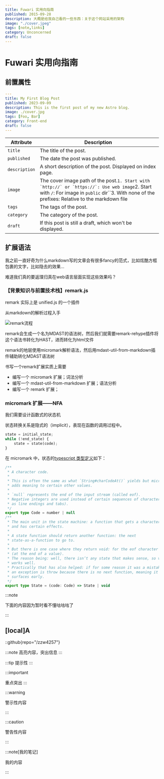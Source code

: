 ```yaml
---
title: Fuwari 实用向指南
published: 2015-09-28
description: 大概是给我自己看的一些东西：关于这个网站采用的架构
image: "./cover.jpeg"
tags: [note,links]
category: Unconcerned
draft: false
---
```

# Fuwari 实用向指南

## 前置属性

```yaml
---
title: My First Blog Post
published: 2023-09-09
description: This is the first post of my new Astro blog.
image: ./cover.jpg
tags: [Foo, Bar]
category: Front-end
draft: false
---
```

| Attribute       | Description                                                                                                                                                                                                                     |
| --------------- | ------------------------------------------------------------------------------------------------------------------------------------------------------------------------------------------------------------------------------- |
| `title`       | The title of the post.                                                                                                                                                                                                          |
| `published`   | The date the post was published.                                                                                                                                                                                                |
| `description` | A short description of the post. Displayed on index page.                                                                                                                                                                       |
| `image`       | The cover image path of the post.``1. Start with `http://` or `https://`: Use web image``2. Start with `/`: For image in `public` dir``3. With none of the prefixes: Relative to the markdown file |
| `tags`        | The tags of the post.                                                                                                                                                                                                           |
| `category`    | The category of the post.                                                                                                                                                                                                       |
| `draft`       | If this post is still a draft, which won't be displayed.                                                                                                                                                                        |

## 扩展语法

我之前一直好奇为什么markdown写的文章会有很多fancy的范式，比如炫酷方框包裹的文字，比如隐去的效果...

难道我们真的要返璞归真在web语言层面实现这些效果吗？

### 【背景知识与前置技术栈】remark.js

remark 实际上是 unified.js 的一个插件

从markdown的解析过程入手

![remark流程](/pic/remark-pro.png)

remark会生成一个名为MDAST的语法树，然后我们就需要remark-rehype插件将这个语法书转化为HAST，进而转化为html文件

remark的地层使用micromark解析语法，然后用mdast-util-from-markdown插件辅助转化MDAST语法树

书写一个remark扩展实质上需要

- 编写一个 micromark 扩展；词法分析
- 编写一个 mdast-util-from-markdown 扩展；语法分析
- 编写一个 remark 扩展；


### micromark 扩展——NFA

我们需要设计函数式的状态机

状态转换关系是隐式的（implicit），表现在函数的调用过程中。

```python
state = initial_state;
while (!end_state) {
    state = state(code);
}
```

在 micromark 中，状态的[typescript 类型定义](https://github.com/micromark/micromark/blob/4346e010d537b05f622e636d001bd25c1140f6a1/packages/micromark-util-types/index.d.ts#L353)如下：

```typescript
/**
 * A character code.
 *
 * This is often the same as what `String#charCodeAt()` yields but micromark
 * adds meaning to certain other values.
 *
 * `null` represents the end of the input stream (called eof).
 * Negative integers are used instead of certain sequences of characters (such
 * as line endings and tabs).
 */
export type Code = number | null
/**
 * The main unit in the state machine: a function that gets a character code
 * and has certain effects.
 *
 * A state function should return another function: the next
 * state-as-a-function to go to.
 *
 * But there is one case where they return void: for the eof character code
 * (at the end of a value).
 * The reason being: well, there isn’t any state that makes sense, so void
 * works well.
 * Practically that has also helped: if for some reason it was a mistake, then
 * an exception is throw because there is no next function, meaning it
 * surfaces early.
 */
export type State = (code: Code) => State | void
```

:::note

下面的内容因为暂时看不懂咕咕咕了

:::

## [local]A

::github{repo="/zzw4257"}

:::note
高亮内容，突出信息
:::

:::tip
提示性
:::

:::important

重点突出
:::

:::warning

警示性内容

:::

:::caution

警告性内容

:::

:::note[我的笔记]

我的内容

:::
